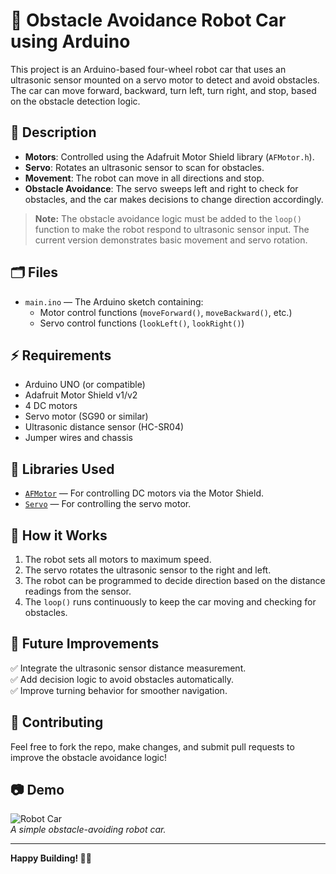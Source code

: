 # 🤖 Obstacle Avoidance Robot Car using Arduino

This project is an Arduino-based four-wheel robot car that uses an ultrasonic sensor mounted on a servo motor to detect and avoid obstacles. The car can move forward, backward, turn left, turn right, and stop, based on the obstacle detection logic.

## 📜 Description

- **Motors**: Controlled using the Adafruit Motor Shield library (`AFMotor.h`).
- **Servo**: Rotates an ultrasonic sensor to scan for obstacles.
- **Movement**: The robot can move in all directions and stop.
- **Obstacle Avoidance**: The servo sweeps left and right to check for obstacles, and the car makes decisions to change direction accordingly.

> **Note:** The obstacle avoidance logic must be added to the `loop()` function to make the robot respond to ultrasonic sensor input. The current version demonstrates basic movement and servo rotation.

## 🗂️ Files

- `main.ino` — The Arduino sketch containing:
  - Motor control functions (`moveForward()`, `moveBackward()`, etc.)
  - Servo control functions (`lookLeft()`, `lookRight()`)

## ⚡ Requirements

- Arduino UNO (or compatible)
- Adafruit Motor Shield v1/v2
- 4 DC motors
- Servo motor (SG90 or similar)
- Ultrasonic distance sensor (HC-SR04)
- Jumper wires and chassis

## 🔌 Libraries Used

- [`AFMotor`](https://github.com/adafruit/Adafruit-Motor-Shield-library) — For controlling DC motors via the Motor Shield.
- [`Servo`](https://www.arduino.cc/en/reference/servo) — For controlling the servo motor.

## 🚀 How it Works

1. The robot sets all motors to maximum speed.
2. The servo rotates the ultrasonic sensor to the right and left.
3. The robot can be programmed to decide direction based on the distance readings from the sensor.
4. The `loop()` runs continuously to keep the car moving and checking for obstacles.

## 📝 Future Improvements

✅ Integrate the ultrasonic sensor distance measurement.  
✅ Add decision logic to avoid obstacles automatically.  
✅ Improve turning behavior for smoother navigation.

## 🤝 Contributing

Feel free to fork the repo, make changes, and submit pull requests to improve the obstacle avoidance logic!

## 📷 Demo

![Robot Car](https://photos.google.com/share/AF1QipN2i4ZVfFdH3K3BgBsKOdkoqmV8SAvtCxIP0jd1qWN2EO2h_t6VTKJbjFJeqEVl-g?pli=1&key=V0tPZkZQcTdrRkRWS1BVWWJVS3BpdC1OOG5FbGZn)  
*A simple obstacle-avoiding robot car.*

---

**Happy Building! 🤖✨**
